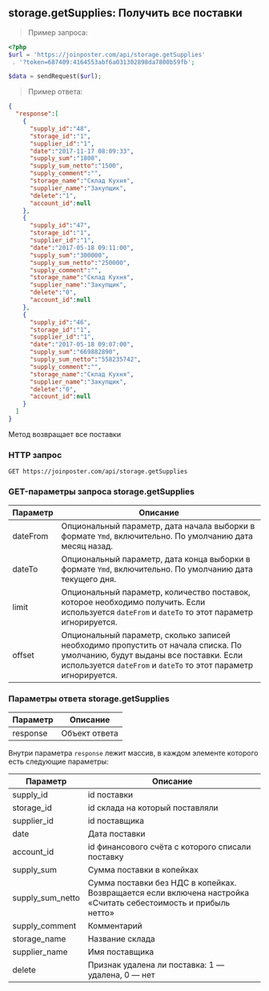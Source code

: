 ## storage.getSupplies: Получить все поставки

> Пример запроса:

```php
<?php
$url = 'https://joinposter.com/api/storage.getSupplies'
 . '?token=687409:4164553abf6a031302898da7800b59fb';

$data = sendRequest($url);
```

> Пример ответа:

```json
{
  "response":[
    {
      "supply_id":"48",
      "storage_id":"1",
      "supplier_id":"1",
      "date":"2017-11-17 08:09:33",
      "supply_sum":"1800",
      "supply_sum_netto":"1500",
      "supply_comment":"",
      "storage_name":"Склад Кухня",
      "supplier_name":"Закупщик",
      "delete":"1",
      "account_id":null
    },
    {
      "supply_id":"47",
      "storage_id":"1",
      "supplier_id":"1",
      "date":"2017-05-18 09:11:00",
      "supply_sum":"300000",
      "supply_sum_netto":"250000",
      "supply_comment":"",
      "storage_name":"Склад Кухня",
      "supplier_name":"Закупщик",
      "delete":"0",
      "account_id":null
    },
    {
      "supply_id":"46",
      "storage_id":"1",
      "supplier_id":"1",
      "date":"2017-05-18 09:07:00",
      "supply_sum":"669882890",
      "supply_sum_netto":"558235742",
      "supply_comment":"",
      "storage_name":"Склад Кухня",
      "supplier_name":"Закупщик",
      "delete":"0",
      "account_id":null
    }
  ]
}
```

Метод возвращает все поставки  

### HTTP запрос

`GET https://joinposter.com/api/storage.getSupplies`

### GET-параметры запроса storage.getSupplies

Параметр | Описание
-------- | --------
dateFrom | Опциональный параметр, дата начала выборки в формате `Ymd`, включительно. По умолчанию дата месяц назад.
dateTo | Опциональный параметр, дата конца выборки в формате `Ymd`, включительно. По умолчанию дата текущего дня.
limit | Опциональный параметр, количество поставок, которое необходимо получить. Если используется `dateFrom` и `dateTo` то этот параметр игнорируется. 
offset | Опциональный параметр, сколько записей необходимо пропустить от начала списка. По умолчанию, будут выданы все поставки.  Если используется `dateFrom` и `dateTo` то этот параметр игнорируется.


### Параметры ответа storage.getSupplies

Параметр | Описание
-------- | --------
response | Объект ответа

Внутри параметра `response` лежит массив, в каждом элементе которого есть следующие параметры:

Параметр | Описание
-------- | --------
supply_id | id поставки
storage_id | id склада на который поставляли
supplier_id | id поставщика
date | Дата поставки
account_id | id финансового счёта с которого списали поставку
supply_sum | Сумма поставки в копейках
supply_sum_netto | Сумма поставки без НДС в копейках. Возвращается если включена настройка «Считать себестоимость и прибыль нетто»
supply_comment | Комментарий
storage_name | Название склада
supplier_name | Имя поставщика
delete | Признак удалена ли поставка: 1 — удалена, 0 — нет
